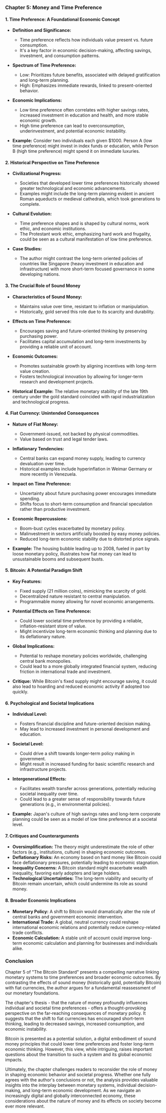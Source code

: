 ### Chapter 5: Money and Time Preference

#### 1. Time Preference: A Foundational Economic Concept

- **Definition and Significance:**

  - Time preference reflects how individuals value present vs. future consumption.
  - It's a key factor in economic decision-making, affecting savings, investment, and consumption patterns.

- **Spectrum of Time Preference:**

  - Low: Prioritizes future benefits, associated with delayed gratification and long-term planning.
  - High: Emphasizes immediate rewards, linked to present-oriented behavior.

- **Economic Implications:**

  - Low time preference often correlates with higher savings rates, increased investment in education and health, and more stable economic growth.
  - High time preference can lead to overconsumption, underinvestment, and potential economic instability.

- **Example:** Consider two individuals each given $1000. Person A (low time preference) might invest in index funds or education, while Person B (high time preference) might spend it on immediate luxuries.

#### 2. Historical Perspective on Time Preference

- **Civilizational Progress:**

  - Societies that developed lower time preferences historically showed greater technological and economic advancements.
  - Examples might include the long-term planning evident in ancient Roman aqueducts or medieval cathedrals, which took generations to complete.

- **Cultural Evolution:**

  - Time preference shapes and is shaped by cultural norms, work ethic, and economic institutions.
  - The Protestant work ethic, emphasizing hard work and frugality, could be seen as a cultural manifestation of low time preference.

- **Case Studies:**
  - The author might contrast the long-term oriented policies of countries like Singapore (heavy investment in education and infrastructure) with more short-term focused governance in some developing nations.

#### 3. The Crucial Role of Sound Money

- **Characteristics of Sound Money:**

  - Maintains value over time, resistant to inflation or manipulation.
  - Historically, gold served this role due to its scarcity and durability.

- **Effects on Time Preference:**

  - Encourages saving and future-oriented thinking by preserving purchasing power.
  - Facilitates capital accumulation and long-term investments by providing a reliable unit of account.

- **Economic Outcomes:**

  - Promotes sustainable growth by aligning incentives with long-term value creation.
  - Fosters technological innovation by allowing for longer-term research and development projects.

- **Historical Example:** The relative monetary stability of the late 19th century under the gold standard coincided with rapid industrialization and technological progress.

#### 4. Fiat Currency: Unintended Consequences

- **Nature of Fiat Money:**

  - Government-issued, not backed by physical commodities.
  - Value based on trust and legal tender laws.

- **Inflationary Tendencies:**

  - Central banks can expand money supply, leading to currency devaluation over time.
  - Historical examples include hyperinflation in Weimar Germany or more recently in Venezuela.

- **Impact on Time Preference:**

  - Uncertainty about future purchasing power encourages immediate spending.
  - Shifts focus to short-term consumption and financial speculation rather than productive investment.

- **Economic Repercussions:**

  - Boom-bust cycles exacerbated by monetary policy.
  - Malinvestment in sectors artificially boosted by easy money policies.
  - Reduced long-term economic stability due to distorted price signals.

- **Example:** The housing bubble leading up to 2008, fueled in part by loose monetary policy, illustrates how fiat money can lead to unsustainable booms and subsequent busts.

#### 5. Bitcoin: A Potential Paradigm Shift

- **Key Features:**

  - Fixed supply (21 million coins), mimicking the scarcity of gold.
  - Decentralized nature resistant to central manipulation.
  - Programmable money allowing for novel economic arrangements.

- **Potential Effects on Time Preference:**

  - Could lower societal time preference by providing a reliable, inflation-resistant store of value.
  - Might incentivize long-term economic thinking and planning due to its deflationary nature.

- **Global Implications:**

  - Potential to reshape monetary policies worldwide, challenging central bank monopolies.
  - Could lead to a more globally integrated financial system, reducing friction in international trade and investment.

- **Critique:** While Bitcoin's fixed supply might encourage saving, it could also lead to hoarding and reduced economic activity if adopted too quickly.

#### 6. Psychological and Societal Implications

- **Individual Level:**

  - Fosters financial discipline and future-oriented decision making.
  - May lead to increased investment in personal development and education.

- **Societal Level:**

  - Could drive a shift towards longer-term policy making in government.
  - Might result in increased funding for basic scientific research and infrastructure projects.

- **Intergenerational Effects:**

  - Facilitates wealth transfer across generations, potentially reducing societal inequality over time.
  - Could lead to a greater sense of responsibility towards future generations (e.g., in environmental policies).

- **Example:** Japan's culture of high savings rates and long-term corporate planning could be seen as a model of low time preference at a societal level.

#### 7. Critiques and Counterarguments

- **Oversimplification:** The theory might underestimate the role of other factors (e.g., institutions, culture) in shaping economic outcomes.
- **Deflationary Risks:** An economy based on hard money like Bitcoin could face deflationary pressures, potentially leading to economic stagnation.
- **Inequality Concerns:** A Bitcoin standard might exacerbate wealth inequality, favoring early adopters and large holders.
- **Technological Uncertainties:** The long-term viability and security of Bitcoin remain uncertain, which could undermine its role as sound money.

#### 8. Broader Economic Implications

- **Monetary Policy:** A shift to Bitcoin would dramatically alter the role of central banks and government economic intervention.
- **International Trade:** A global, neutral currency could reshape international economic relations and potentially reduce currency-related trade conflicts.
- **Economic Calculation:** A stable unit of account could improve long-term economic calculation and planning for businesses and individuals alike.

### Conclusion

Chapter 5 of "The Bitcoin Standard" presents a compelling narrative linking monetary systems to time preferences and broader economic outcomes. By contrasting the effects of sound money (historically gold, potentially Bitcoin) with fiat currencies, the author argues for a fundamental reassessment of our monetary foundations.

The chapter's thesis - that the nature of money profoundly influences individual and societal time preferences - offers a thought-provoking perspective on the far-reaching consequences of monetary policy. It suggests that the shift to fiat currencies has encouraged short-term thinking, leading to decreased savings, increased consumption, and economic instability.

Bitcoin is presented as a potential solution, a digital embodiment of sound money principles that could lower time preferences and foster long-term economic thinking. However, this view, while intriguing, raises important questions about the transition to such a system and its global economic impacts.

Ultimately, the chapter challenges readers to reconsider the role of money in shaping economic behavior and societal progress. Whether one fully agrees with the author's conclusions or not, the analysis provides valuable insights into the interplay between monetary systems, individual decision-making, and long-term economic development. As we navigate an increasingly digital and globally interconnected economy, these considerations about the nature of money and its effects on society become ever more relevant.
